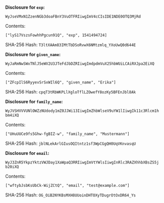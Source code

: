 __Disclosure for `exp`:__

```
WyJseVMxN1ZzenNGb3doaFBnY3VuOTFRIiwgImV4cCIsIDE1NDE0OTQ3MjRd
```

Contents:

```
["lyS17VszsFowhhPgcun91Q", "exp", 1541494724]
```

SHA-256 Hash: `T3ltXAAm83IMtTbDSoRvwX6NMtzmlq_YXoUwQ0d644E`

__Disclosure for `given_name`:__

```
WyJaRmNwSWxTNlJ5eWV2U3JTeFdJbDZRIiwgImdpdmVuX25hbWUiLCAiRXJpa2EiXQ
```

Contents:

```
["ZFcpIlS6RyyevSrSxWIl6Q", "given_name", "Erika"]
```

SHA-256 Hash: `cpqT3tRbWKPLlXgloTflLZOwefY8ozKy5BFEnJbl8Ak`

__Disclosure for `family_name`:__

```
WyJVSHVVVUNlOWZzNUdody1mZ0JJWi13IiwgImZhbWlseV9uYW1lIiwgIk11c3Rlcm1h
bm4iXQ
```

Contents:

```
["UHuUUCe9fs5Ghw-fgBIZ-w", "family_name", "Mustermann"]
```

SHA-256 Hash: `jblNLekArlGIusOQItntz1sf3WpCGgQH0UqVKnvasqU`

__Disclosure for `email`:__

```
WyJ3ZnR5YkpzYktzVWJDay1XaWpaQ3RRIiwgImVtYWlsIiwgInRlc3RAZXhhbXBsZS5j
b20iXQ
```

Contents:

```
["wftybJsbKsUbCk-WijZCtQ", "email", "test@example.com"]
```

SHA-256 Hash: `OG_OiB2NYKBsMXH8UUoinDHTOXyTDugrOtOxDR64_Ys`